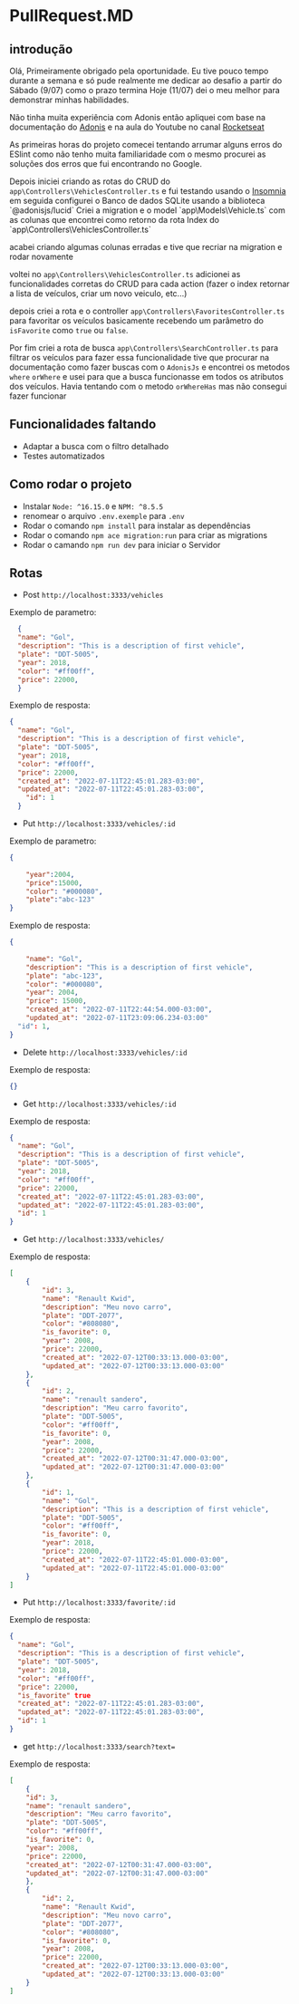 # PullRequest.MD

## introdução

Olá,
Primeiramente obrigado pela oportunidade.
Eu tive pouco tempo durante a semana e só pude realmente me dedicar ao desafio a partir do Sábado (9/07) como o prazo termina Hoje (11/07) dei o meu melhor para demonstrar minhas habilidades.

Não tinha muita experiência com Adonis então apliquei com base na documentação do [Adonis]([https://docs.adonisjs.com](https://docs.adonisjs.com/)) e na aula do Youtube no canal [Rocketseat](https://www.youtube.com/watch?v=uVR8lTlBoag&ab_channel=Rocketseat)

As primeiras horas do projeto comecei tentando arrumar alguns erros do ESlint
como não tenho muita familiaridade com o mesmo procurei as soluções dos erros que fui encontrando no Google.

Depois  iniciei criando as rotas do CRUD do `app\Controllers\VehiclesController.ts` e fui testando usando o [Insomnia]([https://insomnia.rest](https://insomnia.rest/download))
em seguida configurei o Banco de dados SQLite usando a biblioteca `@adonisjs/lucid`
Criei a migration e o model `app\Models\Vehicle.ts` com as colunas que encontrei como retorno da rota Index do `app\Controllers\VehiclesController.ts`

acabei criando algumas colunas erradas e tive que recriar na migration e rodar novamente 

voltei no `app\Controllers\VehiclesController.ts` adicionei as funcionalidades corretas do CRUD para cada action (fazer o index retornar a lista de veículos, criar um novo veiculo, etc...)

depois criei a rota e o controller `app\Controllers\FavoritesController.ts` para favoritar os veículos
basicamente recebendo um parâmetro do `isFavorite` como `true` ou `false`.

Por fim criei a rota de busca `app\Controllers\SearchController.ts` para filtrar os veículos
para fazer essa funcionalidade tive que procurar na documentação como fazer buscas com o `AdonisJs` e encontrei os metodos `where` `orWhere` e usei para que a busca funcionasse em todos os atributos dos veículos. Havia tentando com o metodo `orWhereHas` mas não consegui fazer funcionar 

## Funcionalidades faltando 
- Adaptar a busca com o filtro detalhado
- Testes automatizados 

## Como rodar o projeto 
- Instalar `Node: ^16.15.0` e `NPM: ^8.5.5`
- renomear o arquivo `.env.exemple` para `.env`
- Rodar o comando `npm install` para instalar as dependências 
- Rodar o comando `npm ace migration:run` para criar as migrations
- Rodar o camando `npm run dev` para iniciar o Servidor

## Rotas
- Post `http://localhost:3333/vehicles`

Exemplo de parametro:
```json
  {
  "name": "Gol",
  "description": "This is a description of first vehicle",
  "plate": "DDT-5005",
  "year": 2018,
  "color": "#ff00ff",
  "price": 22000,
  }
```
Exemplo de resposta:
```json
{
  "name": "Gol",
  "description": "This is a description of first vehicle",
  "plate": "DDT-5005",
  "year": 2018,
  "color": "#ff00ff",
  "price": 22000,
  "created_at": "2022-07-11T22:45:01.283-03:00",
  "updated_at": "2022-07-11T22:45:01.283-03:00",
    "id": 1
  }
```


- Put `http://localhost:3333/vehicles/:id` 

Exemplo de parametro:
```json
{
	
	"year":2004,
	"price":15000,
	"color": "#000080",
	"plate":"abc-123"
}
```
Exemplo de resposta:
```json
{
	
	"name": "Gol",
	"description": "This is a description of first vehicle",
	"plate": "abc-123",
	"color": "#000080",
	"year": 2004,
	"price": 15000,
	"created_at": "2022-07-11T22:44:54.000-03:00",
	"updated_at": "2022-07-11T23:09:06.234-03:00"
  "id": 1,
}
```



- Delete `http://localhost:3333/vehicles/:id`

Exemplo de resposta:
```json
{}
```


- Get `http://localhost:3333/vehicles/:id`

Exemplo de resposta: 
```json
{
  "name": "Gol",
  "description": "This is a description of first vehicle",
  "plate": "DDT-5005",
  "year": 2018,
  "color": "#ff00ff",
  "price": 22000,
  "created_at": "2022-07-11T22:45:01.283-03:00",
  "updated_at": "2022-07-11T22:45:01.283-03:00",
  "id": 1
}
```

- Get `http://localhost:3333/vehicles/`

Exemplo de resposta: 
```json
[
	{
		"id": 3,
		"name": "Renault Kwid",
		"description": "Meu novo carro",
		"plate": "DDT-2077",
		"color": "#808080",
		"is_favorite": 0,
		"year": 2008,
		"price": 22000,
		"created_at": "2022-07-12T00:33:13.000-03:00",
		"updated_at": "2022-07-12T00:33:13.000-03:00"
	},
	{
		"id": 2,
		"name": "renault sandero",
		"description": "Meu carro favorito",
		"plate": "DDT-5005",
		"color": "#ff00ff",
		"is_favorite": 0,
		"year": 2008,
		"price": 22000,
		"created_at": "2022-07-12T00:31:47.000-03:00",
		"updated_at": "2022-07-12T00:31:47.000-03:00"
	},
	{
		"id": 1,
		"name": "Gol",
		"description": "This is a description of first vehicle",
		"plate": "DDT-5005",
		"color": "#ff00ff",
		"is_favorite": 0,
		"year": 2018,
		"price": 22000,
		"created_at": "2022-07-11T22:45:01.000-03:00",
		"updated_at": "2022-07-11T22:45:01.000-03:00"
	}
]
```

- Put `http://localhost:3333/favorite/:id`

Exemplo de resposta: 
```json
{
  "name": "Gol",
  "description": "This is a description of first vehicle",
  "plate": "DDT-5005",
  "year": 2018,
  "color": "#ff00ff",
  "price": 22000,
  "is_favorite" true
  "created_at": "2022-07-11T22:45:01.283-03:00",
  "updated_at": "2022-07-11T22:45:01.283-03:00",
  "id": 1
}
```

- get `http://localhost:3333/search?text=` 

Exemplo de resposta:
```json
[
	{
    "id": 3,
    "name": "renault sandero",
    "description": "Meu carro favorito",
    "plate": "DDT-5005",
    "color": "#ff00ff",
    "is_favorite": 0,
    "year": 2008,
    "price": 22000,
    "created_at": "2022-07-12T00:31:47.000-03:00",
    "updated_at": "2022-07-12T00:31:47.000-03:00"
	},
	{
		"id": 2,
		"name": "Renault Kwid",
		"description": "Meu novo carro",
		"plate": "DDT-2077",
		"color": "#808080",
		"is_favorite": 0,
		"year": 2008,
		"price": 22000,
		"created_at": "2022-07-12T00:33:13.000-03:00",
		"updated_at": "2022-07-12T00:33:13.000-03:00"
	}
]
```